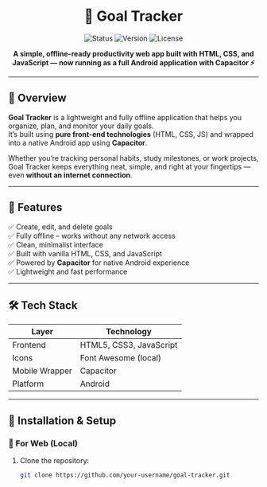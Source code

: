 <h1 align="center">🎯 Goal Tracker</h1>

<p align="center">
  <img src="https://img.shields.io/badge/Status-Active-success?style=flat-square" alt="Status" />
  <img src="https://img.shields.io/badge/Version-1.0.0-blue?style=flat-square" alt="Version" />
  <img src="https://img.shields.io/badge/License-MIT-yellow?style=flat-square" alt="License" />
</p>

<p align="center">
  <strong>A simple, offline-ready productivity web app built with HTML, CSS, and JavaScript — now running as a full Android application with Capacitor ⚡</strong>
</p>

---

## 🌟 Overview

**Goal Tracker** is a lightweight and fully offline application that helps you organize, plan, and monitor your daily goals.  
It’s built using **pure front-end technologies** (HTML, CSS, JS) and wrapped into a native Android app using **Capacitor**.

Whether you’re tracking personal habits, study milestones, or work projects, Goal Tracker keeps everything neat, simple, and right at your fingertips — even **without an internet connection**.

---

## 🚀 Features

✅ Create, edit, and delete goals  
✅ Fully offline – works without any network access  
✅ Clean, minimalist interface  
✅ Built with vanilla HTML, CSS, and JavaScript  
✅ Powered by **Capacitor** for native Android experience  
✅ Lightweight and fast performance  

---

## 🛠️ Tech Stack

| Layer | Technology |
|-------|-------------|
| Frontend | HTML5, CSS3, JavaScript |
| Icons | Font Awesome (local) |
| Mobile Wrapper | Capacitor |
| Platform | Android |

---

## 📱 Installation & Setup

### 🔧 For Web (Local)
1. Clone the repository:
   ```bash
   git clone https://github.com/your-username/goal-tracker.git
